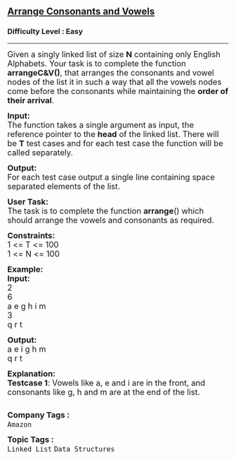 <h2><a href="https://www.geeksforgeeks.org/problems/arrange-consonants-and-vowels/1?page=2&category=Linked%20List&difficulty=Easy&sortBy=submissions">Arrange Consonants and Vowels</a></h2><h3>Difficulty Level : Easy</h3><hr><div class="problems_problem_content__Xm_eO"><p><span style="font-size:18px">Given a singly linked list of size <strong>N</strong> containing only English Alphabets. Your task is to complete the function <strong>arrangeC&amp;V()</strong>, that&nbsp;arranges the consonants and vowel nodes of the list it in such a way that all the vowels nodes come before the consonants while maintaining the&nbsp;<strong>order of their arrival</strong>.</span></p>

<p><span style="font-size:18px"><strong>Input:</strong><br>
The function takes a single argument as input, the reference pointer to the <strong>head</strong> of the linked list. There will be <strong>T</strong> test cases and for each test case the function will be called separately.</span></p>

<p><span style="font-size:18px"><strong>Output:</strong><br>
For each test case output a single line containing space separated elements of the list.</span></p>

<p><span style="font-size:18px"><strong>User Task:</strong><br>
The task is to complete the function&nbsp;<strong>arrange</strong>() which should arrange the vowels and consonants as required.</span></p>

<p><span style="font-size:18px"><strong>Constraints:</strong><br>
1 &lt;= T &lt;= 100<br>
1 &lt;= N &lt;= 100</span></p>

<p><span style="font-size:18px"><strong>Example:<br>
Input:</strong><br>
2<br>
6<br>
a e g h i m<br>
3<br>
q r t</span></p>

<p><span style="font-size:18px"><strong>Output:</strong><br>
a e i g h m<br>
q r t</span></p>

<p><span style="font-size:18px"><strong>Explanation:<br>
Testcase 1</strong>: Vowels like a, e and i are in the front, and consonants like g, h and m are at the end of the list.</span><br>
&nbsp;</p>
</div><p><span style=font-size:18px><strong>Company Tags : </strong><br><code>Amazon</code>&nbsp;<br><p><span style=font-size:18px><strong>Topic Tags : </strong><br><code>Linked List</code>&nbsp;<code>Data Structures</code>&nbsp;